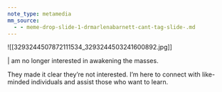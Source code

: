 ```yaml
---
note_type: metamedia
mm_source:
  - - meme-drop-slide-1-drmarlenabarnett-cant-tag-slide-.md
---
```


![[3293244507872111534_3293244503241600892.jpg]]

| am no longer
interested in awakening
the masses.

They made it clear
they’re not interested.
I’m here to connect
with like-minded
individuals and assist
those who
want to learn.

